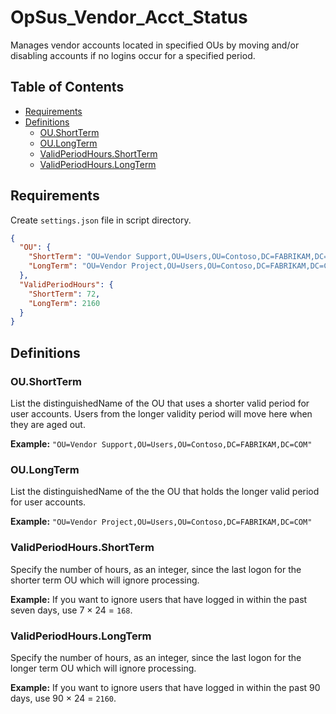 # OpSus_Vendor_Acct_Status

Manages vendor accounts located in specified OUs by moving and/or disabling accounts if no logins occur for a specified period.

## Table of Contents

- [Requirements](#requirements)
- [Definitions](#definitions)
  - [OU.ShortTerm](#oushortterm)
  - [OU.LongTerm](#oulongterm)
  - [ValidPeriodHours.ShortTerm](#validperiodhoursshortterm)
  - [ValidPeriodHours.LongTerm](#validperiodhourslongterm)

## Requirements

Create `settings.json` file in script directory.

```json
{
  "OU": {
    "ShortTerm": "OU=Vendor Support,OU=Users,OU=Contoso,DC=FABRIKAM,DC=COM",
    "LongTerm": "OU=Vendor Project,OU=Users,OU=Contoso,DC=FABRIKAM,DC=COM"
  },
  "ValidPeriodHours": {
    "ShortTerm": 72,
    "LongTerm": 2160
  }
}
```

## Definitions

### OU.ShortTerm

List the distinguishedName of the OU that uses a shorter valid period for user accounts. Users from the longer validity period will move here when they are aged out.

**Example:** `"OU=Vendor Support,OU=Users,OU=Contoso,DC=FABRIKAM,DC=COM"`

### OU.LongTerm

List the distinguishedName of the the OU that holds the longer valid period for user accounts.

**Example:** `"OU=Vendor Project,OU=Users,OU=Contoso,DC=FABRIKAM,DC=COM"`

### ValidPeriodHours.ShortTerm

Specify the number of hours, as an integer, since the last logon for the shorter term OU which will ignore processing.

**Example:** If you want to ignore users that have logged in within the past seven days, use 7 × 24 = `168`.

### ValidPeriodHours.LongTerm

Specify the number of hours, as an integer, since the last logon for the longer term OU which will ignore processing.

**Example:** If you want to ignore users that have logged in within the past 90 days, use 90 × 24 = `2160`.
